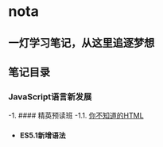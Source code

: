 # nota
## 一灯学习笔记，从这里追逐梦想


## 笔记目录
### JavaScript语言新发展
-1.  #### 精英预读班
 -1.1. [你不知道的HTML](https://github.com/hubvue/nota/issues/13)
- #### ES5.1新增语法
